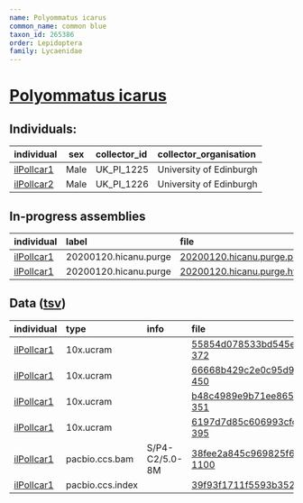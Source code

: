 ```yaml
---
name: Polyommatus icarus
common_name: common blue
taxon_id: 265386
order: Lepidoptera
family: Lycaenidae
---
```


# [Polyommatus icarus](https://www.ebi.ac.uk/ena/data/taxonomy/v1/taxon/tax-id/265386)

## Individuals:

| individual | sex | collector_id | collector_organisation |
| :--------- | :-: | :----------- | :--------------------- |
| [ilPolIcar1](ilPolIcar1.md) | Male | UK_PI_1225 | University of Edinburgh |
| [ilPolIcar2](ilPolIcar2.md) | Male | UK_PI_1226 | University of Edinburgh |

## In-progress assemblies

| individual | label | file |
| :--------- | :---- | :--- |
| [ilPolIcar1](ilPolIcar1.md) | 20200120.hicanu.purge | [20200120.hicanu.purge.prim.fasta.gz](https://darwin.cog.sanger.ac.uk/insects/Polyommatus_icarus/ilPolIcar1/assemblies/working/20200120.hicanu.purge/20200120.hicanu.purge.prim.fasta.gz) |
| [ilPolIcar1](ilPolIcar1.md) | 20200120.hicanu.purge | [20200120.hicanu.purge.htig.fasta.gz](https://darwin.cog.sanger.ac.uk/insects/Polyommatus_icarus/ilPolIcar1/assemblies/working/20200120.hicanu.purge/20200120.hicanu.purge.htig.fasta.gz) |

## Data ([tsv](Polyommatus_icarus_data.tsv))

| individual | type | info | file |
| :--------- | :--- | :--- | :--- |
| [ilPolIcar1](ilPolIcar1.md) | 10x.ucram |  | [55854d078533bd545e22f254b41b0480-372](https://darwin.cog.sanger.ac.uk/insects/Polyommatus_icarus/ilPolIcar1/genomic_data/10x/31585_3%235.cram) |
| [ilPolIcar1](ilPolIcar1.md) | 10x.ucram |  | [66668b429c2e0c95d9283961f7bb5db6-450](https://darwin.cog.sanger.ac.uk/insects/Polyommatus_icarus/ilPolIcar1/genomic_data/10x/31585_3%236.cram) |
| [ilPolIcar1](ilPolIcar1.md) | 10x.ucram |  | [b48c4989e9b71ee865c7b9dd91cc5228-351](https://darwin.cog.sanger.ac.uk/insects/Polyommatus_icarus/ilPolIcar1/genomic_data/10x/31585_3%237.cram) |
| [ilPolIcar1](ilPolIcar1.md) | 10x.ucram |  | [6197d7d85c606993cfc27b6fefb79ea9-395](https://darwin.cog.sanger.ac.uk/insects/Polyommatus_icarus/ilPolIcar1/genomic_data/10x/31585_3%238.cram) |
| [ilPolIcar1](ilPolIcar1.md) | pacbio.ccs.bam | S/P4-C2/5.0-8M | [38fee2a845c969825f639885eb3c73d4-1100](https://darwin.cog.sanger.ac.uk/insects/Polyommatus_icarus/ilPolIcar1/genomic_data/pacbio/m64016_191206_183623.ccs.bam) |
| [ilPolIcar1](ilPolIcar1.md) | pacbio.ccs.index |  | [39f93f1711f5593b35286d8d21970f24](https://darwin.cog.sanger.ac.uk/insects/Polyommatus_icarus/ilPolIcar1/genomic_data/pacbio/m64016_191206_183623.ccs.bam.pbi) |
